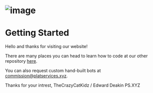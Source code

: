 # ![image](https://user-images.githubusercontent.com/79745507/148042501-0305c2a7-c5ef-436f-97a7-29f8e7c1aa8a.png)

# Getting Started

Hello and thanks for visiting our website!

There are many places you can head to learn how to code at our other repository [here](https://github.com/PS-XYZ-Developement/Directory).

You can also request custom hand-built bots at commission@platservices.xyz.

Thanks for your intrest,
TheCrazyCatKidz / Edward Deakin
PS.XYZ
